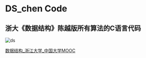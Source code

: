 # DS_chen Code
## 浙大《数据结构》陈越版所有算法的C语言代码
![ds](http://imgsize.ph.126.net/?enlarge=true&imgurl=http://img2.ph.126.net/-z6Ldz9KwPgshEdq6rQ2iw==/6608750978190047825.jpg_426x240x1x95.png)

[数据结构_浙江大学_中国大学MOOC](http://www.icourse163.org/course/ZJU-93001)
